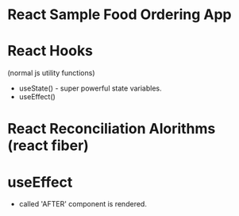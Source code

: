 # React Sample Food Ordering App

# React Hooks

(normal js utility functions)

- useState() - super powerful state variables.
- useEffect()

# React Reconciliation Alorithms (react fiber)

# useEffect

- called 'AFTER' component is rendered.
